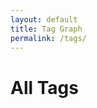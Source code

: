 ```yaml
---
layout: default
title: Tag Graph
permalink: /tags/
---
```


<h1>All Tags</h1>
<div id="network" style="width: 100%; height: 600px; border: 1px solid var(--tertiary); border-radius: 12px; margin-top: 1rem;"></div>

<link href="https://unpkg.com/vis-network/styles/vis-network.css" rel="stylesheet" />
<script src="https://unpkg.com/vis-network/standalone/umd/vis-network.min.js"></script>

<script>
document.addEventListener("DOMContentLoaded", function () {
  const root = document.documentElement;
  const vars = getComputedStyle(root);

  const nodeColor = vars.getPropertyValue('--darkgray').trim();
  const edgeColor = vars.getPropertyValue('--tertiary').trim();
  const textColor = nodeColor;
  const highlightColor = vars.getPropertyValue('--highlight').trim();

  const nodes = new vis.DataSet();
  const edges = [];
  const tagIds = [];

  // Build nodes from unique tags
  const tagCounts = {};
  {% assign seen_tags = "" | split: "" %}
  {% for note in site.notes %}
    {% if note.published != false and note.tags %}
      {% for tag in note.tags %}
        {% assign slug = tag | slugify %}
        {% unless seen_tags contains slug %}
          {% assign seen_tags = seen_tags | push: slug %}
          {% assign tag_count = 0 %}
          {% for other_note in site.notes %}
            {% if other_note.published != false and other_note.tags contains tag %}
              {% assign tag_count = tag_count | plus: 1 %}
            {% endif %}
          {% endfor %}
          {% assign node_size = tag_count | times: 1 | plus: 10 %}
          {% if node_size > 24 %}
            {% assign node_size = 24 %}
          {% endif %}
          {% if node_size < 12 %}
            {% assign node_size = 12 %}
          {% endif %}
          nodes.add({
            id: "{{ slug }}",
            label: "{{ tag }}",
            value: {{ node_size }},
            color: {
              background: nodeColor,
              border: nodeColor
            },
            font: {
              color: textColor,
              face: "Arial",
              size: 14
            },
            href: "{{ '/tags/' | append: slug | append: '/' | relative_url }}",
            shadow: true
          });
          tagIds.push("{{ slug }}");
        {% endunless %}
      {% endfor %}
    {% endif %}
  {% endfor %}

  // Create full 3D-style mesh (each tag connects to every other)
  for (let i = 0; i < tagIds.length; i++) {
    for (let j = i + 1; j < tagIds.length; j++) {
      edges.push({
        from: tagIds[i],
        to: tagIds[j],
        color: {
          color: edgeColor,
          opacity: 0.7
        },
        width: 0.8,
        smooth: false,
        shadow: false
      });
    }
  }

  const container = document.getElementById("network");

  const data = {
    nodes: nodes,
    edges: edges
  };

  const options = {
    layout: {
      improvedLayout: true,
      randomSeed: 12
    },
    physics: {
      barnesHut: {
        gravitationalConstant: -8000,
        springLength: 180,
        springConstant: 0.025,
        avoidOverlap: 0.3
      },
      stabilization: true
    },
    nodes: {
      shape: "dot",
      scaling: {
        min: 12,
        max: 24
      },
      shadow: {
        enabled: true,
        color: 'rgba(0,0,0,0.4)',
        size: 10,
        x: 1,
        y: 1
      }
    },
    edges: {
      smooth: false,
      shadow: false
    },
    interaction: {
      hover: true,
      dragNodes: false,
      zoomView: true
    }
  };

  const network = new vis.Network(container, data, options);

  // Make tag dot and label both clickable
  network.on("click", function (params) {
    if (params.nodes.length > 0) {
      const id = params.nodes[0];
      const node = nodes.get(id);
      if (node.href) {
        nodes.update({
          id: id,
          color: {
            background: highlightColor,
            border: highlightColor
          }
        });
        setTimeout(() => {
          window.location.href = node.href;
        }, 150);
      }
    }
  });
});
</script>
